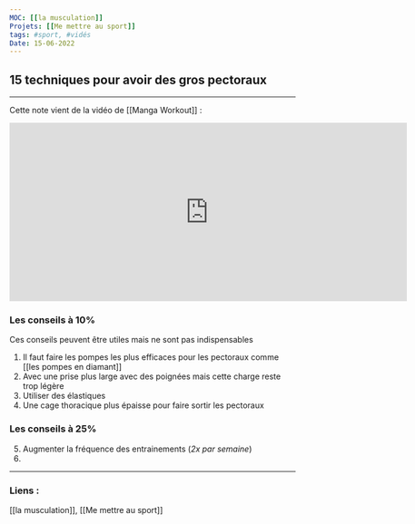 ```yaml
---
MOC: [[la musculation]]
Projets: [[Me mettre au sport]]
tags: #sport, #vidés
Date: 15-06-2022
---
```


## 15 techniques pour avoir des gros pectoraux

---

Cette note vient de la vidéo de [[Manga Workout]] :

<iframe width="700" height="315" src="https://www.youtube.com/embed/Shdlhp5dKpo" title="YouTube video player" frameborder="0" allow="accelerometer; autoplay; clipboard-write; encrypted-media; gyroscope; picture-in-picture" allowfullscreen></iframe>

### Les conseils à 10%

Ces conseils peuvent être utiles mais ne sont pas indispensables

1. Il faut faire les pompes les plus efficaces pour les pectoraux comme [[les pompes en diamant]] 
2. Avec une prise plus large avec des poignées mais cette charge reste trop légère
3. Utiliser des élastiques
4. Une cage thoracique plus épaisse pour faire sortir les pectoraux

### Les conseils à 25%

5. Augmenter la fréquence des entrainements (*2x par semaine*)
6. 


---
### Liens :

[[la musculation]], [[Me mettre au sport]]